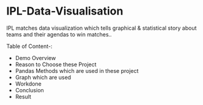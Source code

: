 # IPL-Data-Visualisation
IPL matches data visualization which tells graphical &amp; statistical story about teams and their agendas to win matches..

Table of Content-:

- Demo Overview
- Reason to Choose these Project
- Pandas Methods which are used in these project
- Graph which are used
- Workdone
- Conclusion
- Result
